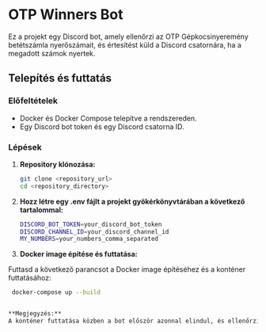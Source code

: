 # OTP Winners Bot

Ez a projekt egy Discord bot, amely ellenőrzi az OTP Gépkocsinyeremény betétszámla nyerőszámait, és értesítést küld a Discord csatornára, ha a megadott számok nyertek.

## Telepítés és futtatás

### Előfeltételek

- Docker és Docker Compose telepítve a rendszereden.
- Egy Discord bot token és egy Discord csatorna ID.

### Lépések

1. **Repository klónozása:**

   ```sh
   git clone <repository_url>
   cd <repository_directory>

2. **Hozz létre egy .env fájlt a projekt gyökérkönyvtárában a következő tartalommal:**

   ```sh
   DISCORD_BOT_TOKEN=your_discord_bot_token
   DISCORD_CHANNEL_ID=your_discord_channel_id
   MY_NUMBERS=your_numbers_comma_separated

3. **Docker image építése és futtatása:**

 Futtasd a következő parancsot a Docker image építéséhez és a konténer futtatásához:
   
   ```sh
    docker-compose up --build


**Megjegyzés:**
A konténer futtatása közben a bot először azonnal elindul, és ellenőrzi a nyerőszámokat. A letöltött PDF fájlokat a downloads mappában tárolja ideiglenesen, majd törli azokat az ellenőrzés után.